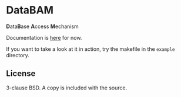 DataBAM
=======

**D**ata**B**ase **A**ccess **M**echanism

Documentation is [here](http://godoc.org/github.com/BugHerd/databam) for now.

If you want to take a look at it in action, try the makefile in the `example`
directory.

License
-------

3-clause BSD. A copy is included with the source.
